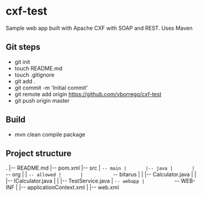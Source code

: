 # cxf-test
Sample web app built with Apache CXF with SOAP and REST.
Uses Maven

## Git steps 
 * git init 
 * touch README.md
 * touch .gitignore
 * git add .
 * git commit -m 'Initial commit'
 * git remote add origin https://github.com/vborrego/cxf-test
 * git push origin master

## Build 
 * mvn clean compile package

## Project structure
.
|-- README.md
|-- pom.xml
|-- src
|   `-- main
|       |-- java
|       |   `-- org
|       |       `-- allowed
|       |           `-- bitarus
|       |               |-- Calculator.java
|       |               |-- ICalculator.java
|       |               |-- TestService.java
|       `-- webapp
|           `-- WEB-INF
|               |-- applicationContext.xml
|               |-- web.xml
